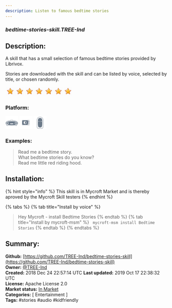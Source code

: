```yaml
---
description: Listen to famous bedtime stories
---
```


### _bedtime-stories-skill.TREE-Ind_  
## Description:  
A skill that has a small selection of famous bedtime stories  provided by Librivox.

Stories are downloaded with the skill and can be listed by voice, selected by title, or chosen randomly.  
  
![](../.gitbook/assets/star.png)![](../.gitbook/assets/star.png)![](../.gitbook/assets/star.png)![](../.gitbook/assets/star.png)![](../.gitbook/assets/star.png)![](../.gitbook/assets/star.png)![](../.gitbook/assets/star.png)  
  
### Platform:  
 ![Mark I](../.gitbook/assets/mark-1-icon.png)  ![Picroft](../.gitbook/assets/picroft-icon.png)  ![Mark II](../.gitbook/assets/mark-2-icon.png)   
### Examples:  
> Read me a bedtime story.  
> What bedtime stories do you know?  
> Read me little red riding hood.  
  
## Installation:  
{% hint style="info" %}
This skill is in Mycroft Market and is thereby aproved by the Mycroft Skill testers
{% endhint %}
    
{% tabs %}
{% tab title="Install by voice" %}
> Hey Mycroft - install Bedtime Stories
{% endtab %}
  {% tab title="Install by mycroft-msm" %}
``` mycroft-msm install Bedtime Stories```
{% endtab %}
  {% endtabs %}
    
## Summary:  
**Github:** [https://github.com/TREE-Ind/bedtime-stories-skill](https://github.com/TREE-Ind/bedtime-stories-skill)  
**Owner:** [@TREE-Ind](https://github.com/TREE-Ind)  
**Created:** 2018 Dec 24 22:57:14 UTC  **Last updated:** 2019 Oct 17 22:38:32 UTC  
**License:** Apache License 2.0  
**Market status:** [In Market](https://market.mycroft.ai/skill/bedtime-stories-skill)  
**Categories:** [ Entertainment ]   
**Tags:** \#stories \#audio \#kidfriendly   
